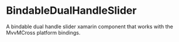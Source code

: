 # BindableDualHandleSlider
A bindable dual handle slider xamarin component that works with the MvvMCross platform bindings.
